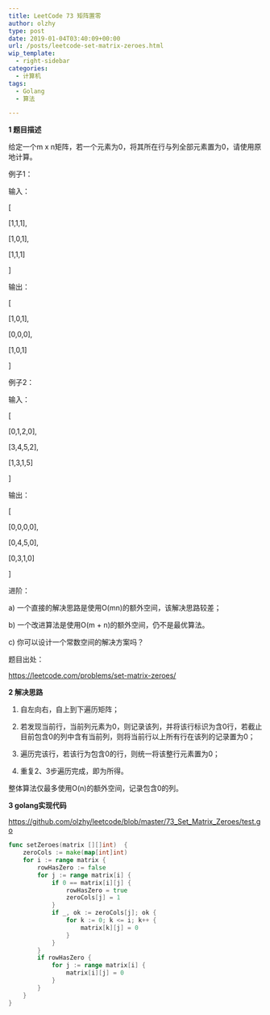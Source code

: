 ```yaml
---
title: LeetCode 73 矩阵置零
author: olzhy
type: post
date: 2019-01-04T03:40:09+00:00
url: /posts/leetcode-set-matrix-zeroes.html
wip_template:
  - right-sidebar
categories:
  - 计算机
tags:
  - Golang
  - 算法

---
```

**1 题目描述**
  
给定一个m x n矩阵，若一个元素为0，将其所在行与列全部元素置为0，请使用原地计算。

例子1：
  
输入：
  
[
    
[1,1,1],
    
[1,0,1],
    
[1,1,1]
  
]
  
输出：
  
[
    
[1,0,1],
    
[0,0,0],
    
[1,0,1]
  
]

例子2：
  
输入：
  
[
    
[0,1,2,0],
    
[3,4,5,2],
    
[1,3,1,5]
  
]
  
输出：
  
[
    
[0,0,0,0],
    
[0,4,5,0],
    
[0,3,1,0]
  
]

进阶：
  
a) 一个直接的解决思路是使用O(mn)的额外空间，该解决思路较差；
  
b) 一个改进算法是使用O(m + n)的额外空间，仍不是最优算法。
  
c) 你可以设计一个常数空间的解决方案吗？

题目出处：
  
<a href="https://leetcode.com/problems/set-matrix-zeroes/" target="_blank" rel="noopener">https://leetcode.com/problems/set-matrix-zeroes/</a>

**2 解决思路**
  
1) 自左向右，自上到下遍历矩阵；
  
2) 若发现当前行，当前列元素为0，则记录该列，并将该行标识为含0行，若截止目前包含0的列中含有当前列，则将当前行以上所有行在该列的记录置为0；
  
3) 遍历完该行，若该行为包含0的行，则统一将该整行元素置为0；
  
4) 重复2、3步遍历完成，即为所得。
  
整体算法仅最多使用O(n)的额外空间，记录包含0的列。

**3 golang实现代码**
  
<a href="https://github.com/olzhy/leetcode/blob/master/73_Set_Matrix_Zeroes/test.go" target="_blank" rel="noopener">https://github.com/olzhy/leetcode/blob/master/73_Set_Matrix_Zeroes/test.go</a>

```go
func setZeroes(matrix [][]int)  {  
    zeroCols := make(map[int]int)  
    for i := range matrix {  
        rowHasZero := false  
        for j := range matrix[i] {  
            if 0 == matrix[i][j] {  
                rowHasZero = true  
                zeroCols[j] = 1  
            }   
            if _, ok := zeroCols[j]; ok {  
                for k := 0; k <= i; k++ {  
                    matrix[k][j] = 0  
                }  
            }  
        }  
        if rowHasZero {  
            for j := range matrix[i] {  
                matrix[i][j] = 0  
            }  
        }  
    }  
}  
```